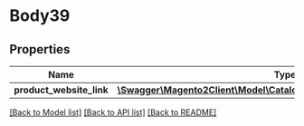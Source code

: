 # Body39

## Properties
Name | Type | Description | Notes
------------ | ------------- | ------------- | -------------
**product_website_link** | [**\Swagger\Magento2Client\Model\CatalogDataProductWebsiteLinkInterface**](CatalogDataProductWebsiteLinkInterface.md) |  | 

[[Back to Model list]](../README.md#documentation-for-models) [[Back to API list]](../README.md#documentation-for-api-endpoints) [[Back to README]](../README.md)



